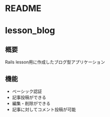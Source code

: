 # README

# lesson_blog

## 概要
Rails lesson用に作成したブログ型アプリケーション  

## 機能
- ベーシック認証
- 記事投稿ができる
- 編集・削除ができる
- 記事に対してコメント投稿が可能
